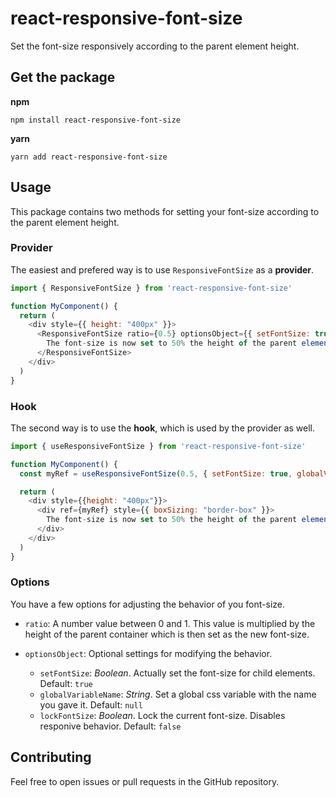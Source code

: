 # react-responsive-font-size

Set the font-size responsively according to the parent element height.

## Get the package

**npm**

```
npm install react-responsive-font-size
```

**yarn**

```
yarn add react-responsive-font-size
```

## Usage

This package contains two methods for setting your font-size according to the parent element height.

### Provider

The easiest and prefered way is to use `ResponsiveFontSize` as a **provider**.

```JavaScript
import { ResponsiveFontSize } from 'react-responsive-font-size'

function MyComponent() {
  return (
    <div style={{ height: "400px" }}>
      <ResponsiveFontSize ratio={0.5} optionsObject={{ setFontSize: true, globalVariableName: '--my-variable', lockFontSize: false }}>
        The font-size is now set to 50% the height of the parent element (200px)
      </ResponsiveFontSize>
    </div>
  )
}
```

### Hook

The second way is to use the **hook**, which is used by the provider as well.

```JavaScript
import { useResponsiveFontSize } from 'react-responsive-font-size'

function MyComponent() {
  const myRef = useResponsiveFontSize(0.5, { setFontSize: true, globalVariableName: '--my-variable', lockFontSize: false })

  return (
    <div style={{height: "400px"}}>
      <div ref={myRef} style={{ boxSizing: "border-box" }}>
        The font-size is now set to 50% the height of the parent element (200px)
      </div>
    </div>
  )
}
```

### Options

You have a few options for adjusting the behavior of you font-size.

- `ratio`: A number value between 0 and 1. This value is multiplied by the height of the parent container which is then set as the new font-size.

- `optionsObject`: Optional settings for modifying the behavior.
  - `setFontSize`: _Boolean_. Actually set the font-size for child elements. Default: `true`
  - `globalVariableName`: _String_. Set a global css variable with the name you gave it. Default: `null`
  - `lockFontSize`: _Boolean_. Lock the current font-size. Disables responive behavior. Default: `false`

## Contributing

Feel free to open issues or pull requests in the GitHub repository.
